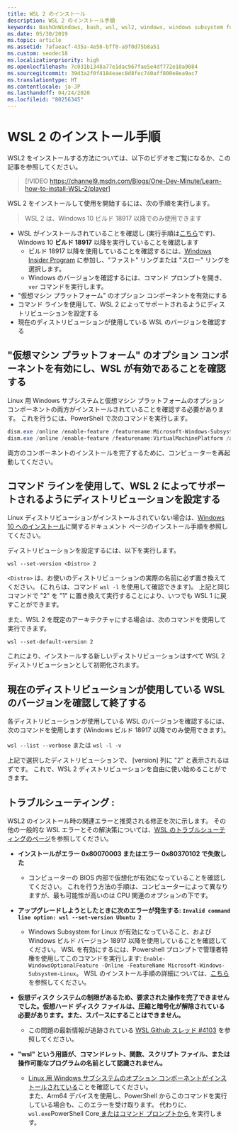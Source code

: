 ```yaml
---
title: WSL 2 のインストール
description: WSL 2 のインストール手順
keywords: BashOnWindows, bash, wsl, wsl2, windows, windows subsystem for linux, windowssubsystem, ubuntu, debian, suse, windows 10, インストール
ms.date: 05/30/2019
ms.topic: article
ms.assetid: 7afaeacf-435a-4e58-bff0-a9f0d75b8a51
ms.custom: seodec18
ms.localizationpriority: high
ms.openlocfilehash: 7c031b1348a77e1dac967fae5e4df772e10a9084
ms.sourcegitcommit: 39d3a2f0f4184eaec8d8fec740aff800e8ea9ac7
ms.translationtype: HT
ms.contentlocale: ja-JP
ms.lasthandoff: 04/24/2020
ms.locfileid: "80256345"
---
```

# <a name="installation-instructions-for-wsl-2"></a>WSL 2 のインストール手順

WSL2 をインストールする方法については、以下のビデオをご覧になるか、この記事を参照してください。 

> [!VIDEO https://channel9.msdn.com/Blogs/One-Dev-Minute/Learn-how-to-install-WSL-2/player]

WSL 2 をインストールして使用を開始するには、次の手順を実行します。

> WSL 2 は、Windows 10 ビルド 18917 以降でのみ使用できます

- WSL がインストールされていることを確認し (実行手順は[こちら](./install-win10.md)です)、Windows 10 **ビルド 18917** 以降を実行していることを確認します
   - ビルド 18917 以降を使用していることを確認するには、[Windows Insider Program](https://insider.windows.com/en-us/) に参加し、"ファスト" リングまたは "スロー" リングを選択します。 
   - Windows のバージョンを確認するには、コマンド プロンプトを開き、`ver` コマンドを実行します。
- "仮想マシン プラットフォーム" のオプション コンポーネントを有効にする
- コマンド ラインを使用して、WSL 2 によってサポートされるようにディストリビューションを設定する
- 現在のディストリビューションが使用している WSL のバージョンを確認する

## <a name="enable-the-virtual-machine-platform-optional-component-and-make-sure-wsl-is-enabled"></a>"仮想マシン プラットフォーム" のオプション コンポーネントを有効にし、WSL が有効であることを確認する

Linux 用 Windows サブシステムと仮想マシン プラットフォームのオプション コンポーネントの両方がインストールされていることを確認する必要があります。 これを行うには、PowerShell で次のコマンドを実行します。 

```powershell
dism.exe /online /enable-feature /featurename:Microsoft-Windows-Subsystem-Linux /all /norestart
dism.exe /online /enable-feature /featurename:VirtualMachinePlatform /all /norestart
```

両方のコンポーネントのインストールを完了するために、コンピューターを再起動してください。


## <a name="set-a-distro-to-be-backed-by-wsl-2-using-the-command-line"></a>コマンド ラインを使用して、WSL 2 によってサポートされるようにディストリビューションを設定する

Linux ディストリビューションがインストールされていない場合は、[Windows 10 へのインストール](./install-win10.md#install-your-linux-distribution-of-choice)に関するドキュメント ページのインストール手順を参照してください。 

ディストリビューションを設定するには、以下を実行します。 

```
wsl --set-version <Distro> 2
```

`<Distro>` は、お使いのディストリビューションの実際の名前に必ず置き換えてください。 (これらは、コマンド `wsl -l` を使用して確認できます)。 上記と同じコマンドで "2" を "1" に置き換えて実行することにより、いつでも WSL 1 に戻すことができます。

また、WSL 2 を既定のアーキテクチャにする場合は、次のコマンドを使用して実行できます。

```
wsl --set-default-version 2
```

これにより、インストールする新しいディストリビューションはすべて WSL 2 ディストリビューションとして初期化されます。

## <a name="finish-with-verifying-what-versions-of-wsl-your-distro-are-using"></a>現在のディストリビューションが使用している WSL のバージョンを確認して終了する

各ディストリビューションが使用している WSL のバージョンを確認するには、次のコマンドを使用します (Windows ビルド 18917 以降でのみ使用できます)。

`wsl --list --verbose` または `wsl -l -v`

上記で選択したディストリビューションで、 [version] 列に "2" と表示されるはずです。 これで、WSL 2 ディストリビューションを自由に使い始めることができます。 

## <a name="troubleshooting"></a>トラブルシューティング : 

WSL2 のインストール時の関連エラーと推奨される修正を次に示します。 その他の一般的な WSL エラーとその解決策については、[WSL のトラブルシューティングのページ](troubleshooting.md)を参照してください。

* **インストールがエラー 0x80070003 またはエラー 0x80370102 で失敗した**
    * コンピューターの BIOS 内部で仮想化が有効になっていることを確認してください。 これを行う方法の手順は、コンピューターによって異なりますが、最も可能性が高いのは CPU 関連のオプションの下です。
   
* **アップグレードしようとしたときに次のエラーが発生する: `Invalid command line option: wsl --set-version Ubuntu 2`**
    * Windows Subsystem for Linux が有効になっていること、および Windows ビルド バージョン 18917 以降を使用していることを確認してください。 WSL を有効にするには、Powershell プロンプトで管理者特権を使用してこのコマンドを実行します: `Enable-WindowsOptionalFeature -Online -FeatureName Microsoft-Windows-Subsystem-Linux`。 WSL のインストール手順の詳細については、[こちら](./install-win10.md)を参照してください。

* **仮想ディスク システムの制限があるため、要求された操作を完了できませんでした。仮想ハード ディスク ファイルは、圧縮と暗号化が解除されている必要があります。また、スパースにすることはできません。**
    * この問題の最新情報が追跡されている [WSL Github スレッド #4103](https://github.com/microsoft/WSL/issues/4103) を参照してください。

* **"wsl" という用語が、コマンドレット、関数、スクリプト ファイル、または操作可能なプログラムの名前として認識されません。** 
    * [Linux 用 Windows サブシステムのオプション コンポーネントがインストールされている](./wsl2-install.md#enable-the-virtual-machine-platform-optional-component-and-make-sure-wsl-is-enabled)ことを確認してください。<br> また、Arm64 デバイスを使用し、PowerShell からこのコマンドを実行している場合も、このエラーを受け取ります。 代わりに、`wsl.exe`PowerShell Core[ またはコマンド プロンプトから ](https://docs.microsoft.com/en-us/powershell/scripting/install/installing-powershell-core-on-windows?view=powershell-6) を実行します。 
